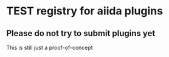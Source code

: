 # TEST registry for aiida plugins

## Please do not try to submit plugins yet

This is still just a proof-of-concept

